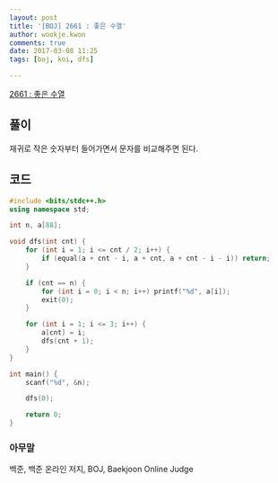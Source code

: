 ```yaml
---
layout: post
title: '[BOJ] 2661 : 좋은 수열'
author: wookje.kwon
comments: true
date: 2017-03-08 11:25
tags: [boj, koi, dfs]

---
```


[2661 : 좋은 수열](https://www.acmicpc.net/problem/2661)

## 풀이

재귀로 작은 숫자부터 들어가면서 문자를 비교해주면 된다.  

## 코드

```cpp
#include <bits/stdc++.h>
using namespace std;

int n, a[88];

void dfs(int cnt) {
	for (int i = 1; i <= cnt / 2; i++) {
		if (equal(a + cnt - i, a + cnt, a + cnt - i - i)) return;
	}

	if (cnt == n) {
		for (int i = 0; i < n; i++) printf("%d", a[i]);
		exit(0);
	}

	for (int i = 1; i <= 3; i++) {
		a[cnt] = i;
		dfs(cnt + 1);
	}
}

int main() {
	scanf("%d", &n);

	dfs(0);

	return 0;
}
```

### 아무말  
백준, 백준 온라인 저지, BOJ, Baekjoon Online Judge